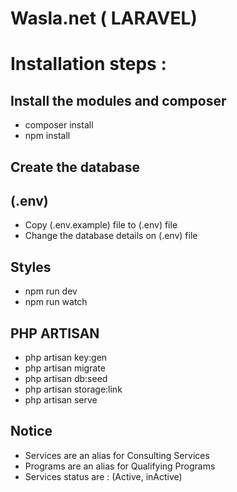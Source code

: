 # Wasla.net ( LARAVEL)

# Installation steps :

## Install the modules and composer
* composer install
* npm install

## Create the database

## (.env)
* Copy (.env.example) file to (.env) file
* Change the database details on (.env) file

## Styles

* npm run dev
* npm run watch

## PHP ARTISAN
* php artisan key:gen
* php artisan migrate
* php artisan db:seed
* php artisan storage:link
* php artisan serve

## Notice
* Services are an alias for Consulting Services
* Programs are an alias for Qualifying Programs
* Services status are : (Active, inActive)
